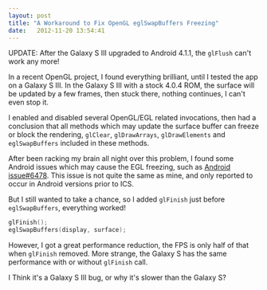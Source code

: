 ```yaml
---
layout: post
title: "A Workaround to Fix OpenGL eglSwapBuffers Freezing"
date:   2012-11-20 13:54:41
---
```


UPDATE: After the Galaxy S III upgraded to Android 4.1.1, the `glFlush` can't work any more!

In a recent OpenGL project, I found everything brilliant, until I tested the app on a Galaxy S III. In the Galaxy S III with a stock 4.0.4 ROM, the surface will be updated by a few frames, then stuck there, nothing continues, I can't even stop it.

I enabled and disabled several OpenGL/EGL related invocations, then had a conclusion that all methods which may update the surface buffer can freeze or block the rendering, `glClear`, `glDrawArrays`, `glDrawElements` and `eglSwapBuffers` included in these methods.

After been racking my brain all night over this problem, I found some Android issues which may cause the EGL freezing, such as [Android issue#6478](http://code.google.com/p/android/issues/detail?id=6478). This issue is not quite the same as mine, and only reported to occur in Android versions prior to ICS.

But I still wanted to take a chance, so I added `glFinish` just before `eglSwapBuffers`, everything worked!

```c
glFinish();
eglSwapBuffers(display, surface);
```

However, I got a great performance reduction, the FPS is only half of that when `glFinish` removed. More strange, the Galaxy S has the same performance with or without `glFinish` call.

I Think it's a Galaxy S III bug, or why it's slower than the Galaxy S?
